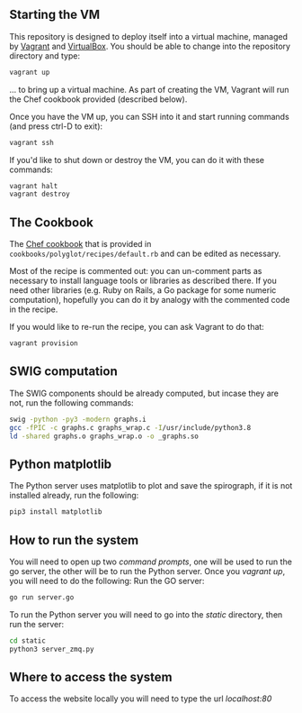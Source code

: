 ## Starting the VM

This repository is designed to deploy itself into a virtual machine, managed by [Vagrant](https://www.vagrantup.com/downloads.html) and [VirtualBox](https://www.virtualbox.org/wiki/Downloads). You should be able to change into the repository directory and type:
```sh
vagrant up
```
&hellip; to bring up a virtual machine. As part of creating the VM, Vagrant will run the Chef cookbook provided (described below).

Once you have the VM up, you can SSH into it and start running commands (and press ctrl-D to exit):
```sh
vagrant ssh
```

If you'd like to shut down or destroy the VM, you can do it with these commands:
```sh
vagrant halt
vagrant destroy
```

## The Cookbook

The [Chef cookbook](https://docs.chef.io/cookbooks/) that is provided in `cookbooks/polyglot/recipes/default.rb` and can be edited as necessary.

Most of the recipe is commented out: you can un-comment parts as necessary to install language tools or libraries as described there. If you need other libraries (e.g. Ruby on Rails, a Go package for some numeric computation), hopefully you can do it by analogy with the commented code in the recipe.

If you would like to re-run the recipe, you can ask Vagrant to do that:
```sh
vagrant provision
```

## SWIG computation
The SWIG components should be already computed, but incase they are not, run the following commands: 
```sh
swig -python -py3 -modern graphs.i
gcc -fPIC -c graphs.c graphs_wrap.c -I/usr/include/python3.8
ld -shared graphs.o graphs_wrap.o -o _graphs.so
```

## Python matplotlib
The Python server uses matplotlib to plot and save the spirograph, if it is not installed already, run the following:
```sh
pip3 install matplotlib
```

## How to run the system
You will need to open up two *command prompts*, one will be used to run the go server, the other will be to run the Python server. Once you *vagrant up*, you will need to do the following:
Run the GO server:
```sh
go run server.go
```

To run the Python server you will need to go into the *static* directory, then run the server:
```sh
cd static
python3 server_zmq.py
```

## Where to access the system
To access the website locally you will need to type the url *localhost:80*